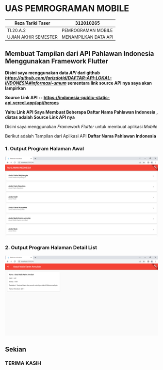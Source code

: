  # UAS PEMROGRAMAN MOBILE

| Reza Tariki Taser          | 312010265             |
|----------------------------|-----------------------|
|  TI.20.A.2                 | PEMROGRAMAN MOBILE    |
| UJIAN AKHIR SEMESTER       | MENAMPILKAN DATA API  |

 ## Membuat Tampilan dari API Pahlawan Indonesia Menggunakan Framework Flutter

 **Disini saya menggunakan data ***API*** dari github ***https://github.com/farizdotid/DAFTAR-API-LOKAL-INDONESIA#informasi-umum*** sementara link source API nya saya akan lampirkan**

 **Source Link API :** **: https://indonesia-public-static-api.vercel.app/api/heroes** 

 **Yaitu Link API ****Saya Membuat Beberapa Daftar Nama Pahlawan Indonesia**** , diatas adalah Source Link API nya**

 Disini saya menggunakan *Framework Flutter* untuk membuat aplikasi *Mobile*

 Berikut adalah Tampilan dari Aplikasi API  **Daftar Nama Pahlawan Indonesia**

 ### 1. Output Program Halaman Awal

 ![foto](img/Pahlawan%20Indonesia.png) <br>


 ### 2. Output Program Halaman Detail List

 ![foto](img/Pahlawan%20indonesia%202.png) <br>



 ## Sekian

 ### TERIMA KASIH
